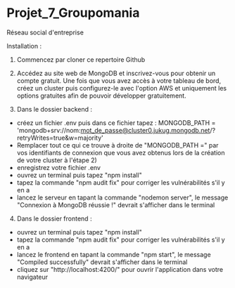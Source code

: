 # Projet_7_Groupomania
 Réseau social d'entreprise

Installation :

1) Commencez par cloner ce repertoire Github

2) Accédez au site web de MongoDB et inscrivez-vous pour obtenir un compte gratuit. 
Une fois que vous avez accès à votre tableau de bord, créez un cluster puis configurez-le avec l'option AWS et uniquement les options gratuites afin de pouvoir développer gratuitement.

3) Dans le dossier backend :
- créez un fichier .env puis dans ce fichier tapez :
MONGODB_PATH = 'mongodb+srv://nom:mot_de_passe@cluster0.jukug.mongodb.net/?retryWrites=true&w=majority'
- Remplacer tout ce qui ce trouve à droite de "MONGODB_PATH =" par vos identifiants de connexion que vous avez obtenus lors de la création de votre cluster à l'étape 2)
- enregistrez votre fichier .env
- ouvrez un terminal puis tapez "npm install"
- tapez la commande "npm audit fix" pour corriger les vulnérabilités s'il y en a
- lancez le serveur en tapant la commande "nodemon server", le message "Connexion à MongoDB réussie !" devrait s'afficher dans le terminal

4) Dans le dossier frontend :
- ouvrez un terminal puis tapez "npm install"
- tapez la commande "npm audit fix" pour corriger les vulnérabilités s'il y en a
- lancez le frontend en tapant la commande "npm start", le message "Compiled successfully" devrait s'afficher dans le terminal
- cliquez sur "http://localhost:4200/" pour ouvrir l'application dans votre navigateur


